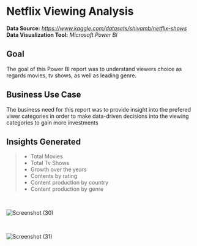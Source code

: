 # Netflix Viewing Analysis

**Data Source:** *<a target="_blank">https://www.kaggle.com/datasets/shivamb/netflix-shows</a>* <br/>
**Data Visualization Tool:** *Microsoft Power BI* <br/>

## Goal
The goal of this Power BI report was to understand viewers choice as regards movies, tv shows, as well as leading genre.

## Business Use Case
The business need for this report was to provide insight into the prefered viwer categories in order to make data-driven decisions into the viewing categories to gain more investments

## Insights Generated
> * Total Movies
> * Total Tv Shows
> * Growth over the years
> * Contents by rating
> * Content production by country
> * Content production by genre
<br/>

![Screenshot (30)](https://user-images.githubusercontent.com/88853963/220639133-5896fc94-78fc-4b2c-bbf7-f8b98e8c3da6.png)

<br/>

![Screenshot (31)](https://user-images.githubusercontent.com/88853963/220639177-ddb7d10b-2363-4949-9078-957d2d56efe7.png)
